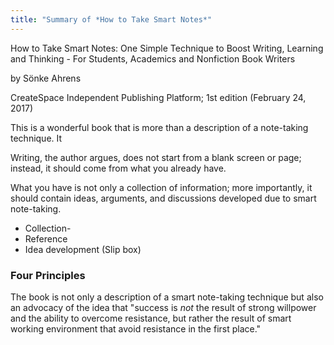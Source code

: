 ```yaml
---
title: "Summary of *How to Take Smart Notes*"
---
```




How to Take Smart Notes: One Simple Technique to Boost Writing, Learning and Thinking - For  Students, Academics and Nonfiction Book Writers

by Sönke Ahrens

CreateSpace Independent Publishing Platform; 1st edition (February 24, 2017)



This is a wonderful book that is more than a description of a  note-taking technique. It   

Writing, the author argues, does not start from a blank screen or page; instead, it should come from what you already have. 

What you have is not only a collection of information; more importantly, it should contain ideas, arguments, and discussions developed due to smart note-taking. 



- Collection-
- Reference
- Idea development (Slip box)

### Four Principles



The book is not only a description of a smart note-taking technique but also an advocacy of the idea that "success is *not* the result of strong willpower and the ability to overcome resistance, but rather the result of smart working environment that avoid resistance in the first place."